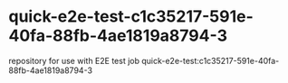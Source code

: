 # quick-e2e-test-c1c35217-591e-40fa-88fb-4ae1819a8794-3
repository for use with E2E test job quick-e2e-test:c1c35217-591e-40fa-88fb-4ae1819a8794-3

